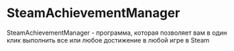 # SteamAchievementManager
SteamAchievementManager - программа, которая позволяет вам в один клик выполнить все или любое достижение в любой игре в Steam
